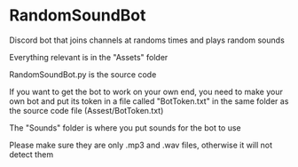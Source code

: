 # RandomSoundBot
 Discord bot that joins channels at randoms times and plays random sounds

Everything relevant is in the "Assets" folder

RandomSoundBot.py is the source code

If you want to get the bot to work on your own end, you need to make your own bot and put its token in a file called "BotToken.txt" in the same folder as the source code file (Assest/BotToken.txt)

The "Sounds" folder is where you put sounds for the bot to use

Please make sure they are only .mp3 and .wav files, otherwise it will not detect them